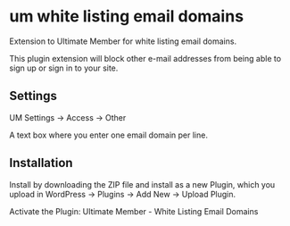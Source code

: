 # um white listing email domains
Extension to Ultimate Member for white listing email domains.

This plugin extension will block other e-mail addresses from being able to sign up or sign in to your site.
## Settings 
UM Settings -> Access -> Other

A text box where you enter one email domain per line.
## Installation
Install by downloading the ZIP file and install as a new Plugin, which you upload in WordPress -> Plugins -> Add New -> Upload Plugin.

Activate the Plugin: Ultimate Member - White Listing Email Domains
